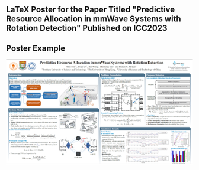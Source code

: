 ## LaTeX Poster for the Paper Titled "Predictive Resource Allocation in mmWave Systems with Rotation Detection" Published on ICC2023

## Poster Example
<p align="center">
    <img src='ICC23_poster_v1_0.png' width="800" > <br>
</p>
